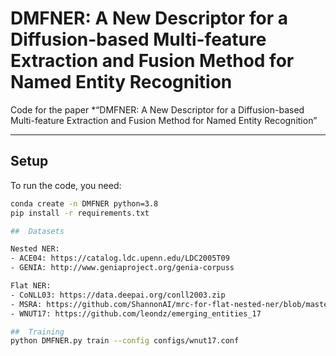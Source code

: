 # DMFNER: A New Descriptor for a Diffusion-based Multi-feature Extraction and Fusion Method for Named Entity Recognition

Code for the paper *“DMFNER: A New Descriptor for a Diffusion-based Multi-feature Extraction and Fusion Method for Named Entity Recognition”

---

##  Setup

To run the code, you need:

```bash
conda create -n DMFNER python=3.8
pip install -r requirements.txt

##  Datasets

Nested NER:
- ACE04: https://catalog.ldc.upenn.edu/LDC2005T09
- GENIA: http://www.geniaproject.org/genia-corpuss

Flat NER:
- CoNLL03: https://data.deepai.org/conll2003.zip
- MSRA: https://github.com/ShannonAI/mrc-for-flat-nested-ner/blob/master/ner2mrc/download.md
- WNUT17: https://github.com/leondz/emerging_entities_17

##  Training
python DMFNER.py train --config configs/wnut17.conf
